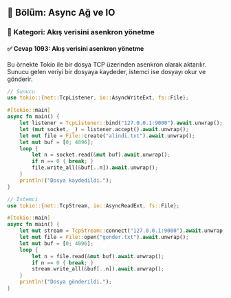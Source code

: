 ## 📘 Bölüm: Async Ağ ve IO
### 🔹 Kategori: Akış verisini asenkron yönetme
#### ✅ Cevap 1093: Akış verisini asenkron yönetme

Bu örnekte Tokio ile bir dosya TCP üzerinden asenkron olarak aktarılır. Sunucu gelen veriyi bir dosyaya kaydeder, istemci ise dosyayı okur ve gönderir.

```rust
// Sunucu
use tokio::{net::TcpListener, io::AsyncWriteExt, fs::File};

#[tokio::main]
async fn main() {
    let listener = TcpListener::bind("127.0.0.1:9000").await.unwrap();
    let (mut socket, _) = listener.accept().await.unwrap();
    let mut file = File::create("alindi.txt").await.unwrap();
    let mut buf = [0; 4096];
    loop {
        let n = socket.read(&mut buf).await.unwrap();
        if n == 0 { break; }
        file.write_all(&buf[..n]).await.unwrap();
    }
    println!("Dosya kaydedildi.");
}
```

```rust
// İstemci
use tokio::{net::TcpStream, io::AsyncReadExt, fs::File};

#[tokio::main]
async fn main() {
    let mut stream = TcpStream::connect("127.0.0.1:9000").await.unwrap();
    let mut file = File::open("gonder.txt").await.unwrap();
    let mut buf = [0; 4096];
    loop {
        let n = file.read(&mut buf).await.unwrap();
        if n == 0 { break; }
        stream.write_all(&buf[..n]).await.unwrap();
    }
    println!("Dosya gönderildi.");
}
```

